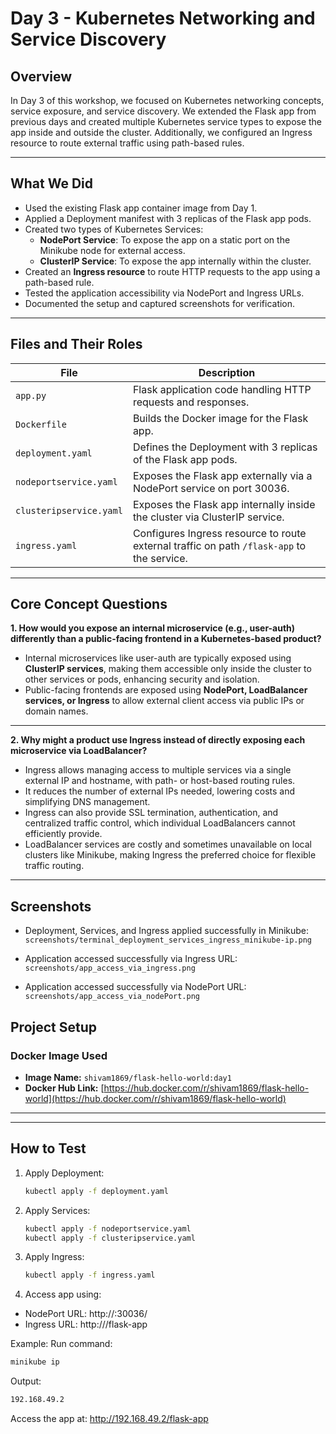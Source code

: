 # Day 3 - Kubernetes Networking and Service Discovery

## Overview

In Day 3 of this workshop, we focused on Kubernetes networking concepts, service exposure, and service discovery. We extended the Flask app from previous days and created multiple Kubernetes service types to expose the app inside and outside the cluster. Additionally, we configured an Ingress resource to route external traffic using path-based rules.

---

## What We Did

- Used the existing Flask app container image from Day 1.
- Applied a Deployment manifest with 3 replicas of the Flask app pods.
- Created two types of Kubernetes Services:
  - **NodePort Service**: To expose the app on a static port on the Minikube node for external access.
  - **ClusterIP Service**: To expose the app internally within the cluster.
- Created an **Ingress resource** to route HTTP requests to the app using a path-based rule.
- Tested the application accessibility via NodePort and Ingress URLs.
- Documented the setup and captured screenshots for verification.

---

## Files and Their Roles

| File                   | Description                                                                                 |
|------------------------|---------------------------------------------------------------------------------------------|
| `app.py`               | Flask application code handling HTTP requests and responses.                               |
| `Dockerfile`           | Builds the Docker image for the Flask app.                                                |
| `deployment.yaml`      | Defines the Deployment with 3 replicas of the Flask app pods.                             |
| `nodeportservice.yaml` | Exposes the Flask app externally via a NodePort service on port 30036.                    |
| `clusteripservice.yaml`| Exposes the Flask app internally inside the cluster via ClusterIP service.                |
| `ingress.yaml`         | Configures Ingress resource to route external traffic on path `/flask-app` to the service. |

---

## Core Concept Questions

**1. How would you expose an internal microservice (e.g., user-auth) differently than a public-facing frontend in a Kubernetes-based product?**

- Internal microservices like user-auth are typically exposed using **ClusterIP services**, making them accessible only inside the cluster to other services or pods, enhancing security and isolation.
- Public-facing frontends are exposed using **NodePort, LoadBalancer services, or Ingress** to allow external client access via public IPs or domain names.

---

**2. Why might a product use Ingress instead of directly exposing each microservice via LoadBalancer?**

- Ingress allows managing access to multiple services via a single external IP and hostname, with path- or host-based routing rules.
- It reduces the number of external IPs needed, lowering costs and simplifying DNS management.
- Ingress can also provide SSL termination, authentication, and centralized traffic control, which individual LoadBalancers cannot efficiently provide.
- LoadBalancer services are costly and sometimes unavailable on local clusters like Minikube, making Ingress the preferred choice for flexible traffic routing.

---

## Screenshots

- Deployment, Services, and Ingress applied successfully in Minikube:
  `screenshots/terminal_deployment_services_ingress_minikube-ip.png`

- Application accessed successfully via Ingress URL:
  `screenshots/app_access_via_ingress.png`
  
- Application accessed successfully via NodePort URL:
  `screenshots/app_access_via_nodePort.png`



## **Project Setup**

### **Docker Image Used**

- **Image Name:** `shivam1869/flask-hello-world:day1`
- **Docker Hub Link:** [https://hub.docker.com/r/shivam1869/flask-hello-world](https://hub.docker.com/r/shivam1869/flask-hello-world)

---

---

## How to Test

1. Apply Deployment:
   ```bash
   kubectl apply -f deployment.yaml
   ```

2. Apply Services:
    ```bash
   kubectl apply -f nodeportservice.yaml
   kubectl apply -f clusteripservice.yaml
   ```
   
3. Apply Ingress:
   ```bash
   kubectl apply -f ingress.yaml
   ```
4. Access app using:
  - NodePort URL: http://<minikube-ip>:30036/
  - Ingress URL: http://<minikube-ip>/flask-app
  
   Example:
   Run command:
   ```bash
   minikube ip
   ```
  Output:
   ```bash
   192.168.49.2
   ```
   Access the app at: http://192.168.49.2/flask-app

